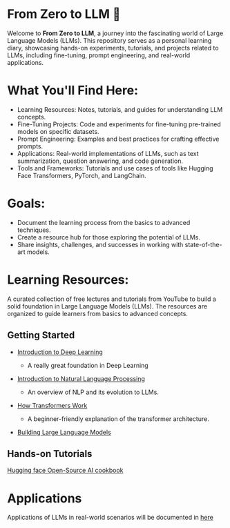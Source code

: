 # From Zero to LLM 🚀
Welcome to **From Zero to LLM**, a journey into the fascinating world of Large Language Models (LLMs). This repository serves as a personal learning diary, showcasing hands-on experiments, tutorials, and projects related to LLMs, including fine-tuning, prompt engineering, and real-world applications.

# What You'll Find Here:
- Learning Resources: Notes, tutorials, and guides for understanding LLM concepts.
- Fine-Tuning Projects: Code and experiments for fine-tuning pre-trained models on specific datasets.
- Prompt Engineering: Examples and best practices for crafting effective prompts.
- Applications: Real-world implementations of LLMs, such as text summarization, question answering, and code generation.
- Tools and Frameworks: Tutorials and use cases of tools like Hugging Face Transformers, PyTorch, and LangChain.

# Goals:
- Document the learning process from the basics to advanced techniques.
- Create a resource hub for those exploring the potential of LLMs.
- Share insights, challenges, and successes in working with state-of-the-art models.

# Learning Resources:
A curated collection of free lectures and tutorials from YouTube to build a solid foundation in Large Language Models (LLMs). The resources are organized to guide learners from basics to advanced concepts.

## Getting Started
- [Introduction to Deep Learning](https://youtu.be/ErnWZxJovaM?si=hO4J8BCZiUGyudnt)
    - A really great foundation in Deep Learning

- [Introduction to Natural Language Processing](https://youtu.be/rmVRLeJRkl4?si=roCHlGW21VNBcl7a)
    - An overview of NLP and its evolution to LLMs.

- [How Transformers Work](https://youtu.be/zxQyTK8quyY?si=6tg_EnR4jl9VlRxs)
    - A beginner-friendly explanation of the transformer architecture.

- [Building Large Language Models](https://www.youtube.com/watch?v=9vM4p9NN0Ts)

## Hands-on Tutorials
[Hugging face Open-Source AI cookbook](https://huggingface.co/learn/cookbook/en/index)

# Applications
Applications of LLMs in real-world scenarios will be documented in [here](applications/README.md)